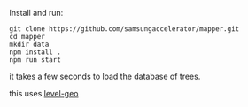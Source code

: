 Install and run:

```
git clone https://github.com/samsungaccelerator/mapper.git
cd mapper
mkdir data
npm install .
npm run start
```

it takes a few seconds to load the database of trees.

this uses [level-geo](https://npmjs.org/package/level-geo)
